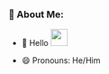 
### 🤵 About Me:
- 🏦 Hello 
      <img src="https://media.giphy.com/media/WUlplcMpOCEmTGBtBW/giphy.gif" width="30">
 
- 😄 Pronouns: He/Him



